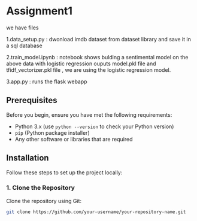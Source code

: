# Assignment1

we have files

1.data_setup.py : dwonload imdb dataset from dataset library and save it in a sql database

2.train_model.ipynb : notebook shows bulding a sentimental model on the above data with logistic regression
ouputs model.pkl file and tfidf_vectorizer.pkl file , we are using the logistic regression model.

3.app.py : runs the flask webapp


## Prerequisites

Before you begin, ensure you have met the following requirements:

- Python 3.x (use `python --version` to check your Python version)
- `pip` (Python package installer)
- Any other software or libraries that are required

## Installation

Follow these steps to set up the project locally:

### 1. Clone the Repository

Clone the repository using Git:

```bash
git clone https://github.com/your-username/your-repository-name.git

